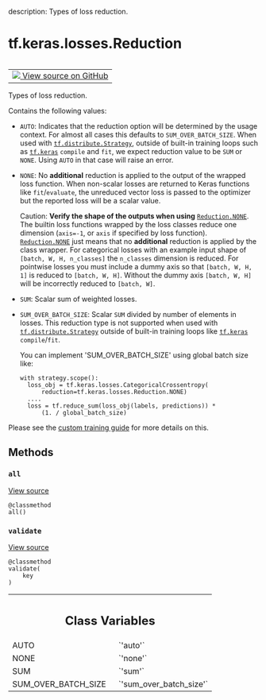 description: Types of loss reduction.

<div itemscope itemtype="http://developers.google.com/ReferenceObject">
<meta itemprop="name" content="tf.keras.losses.Reduction" />
<meta itemprop="path" content="Stable" />
<meta itemprop="property" content="all"/>
<meta itemprop="property" content="validate"/>
<meta itemprop="property" content="AUTO"/>
<meta itemprop="property" content="NONE"/>
<meta itemprop="property" content="SUM"/>
<meta itemprop="property" content="SUM_OVER_BATCH_SIZE"/>
</div>

# tf.keras.losses.Reduction

<!-- Insert buttons and diff -->

<table class="tfo-notebook-buttons tfo-api nocontent" align="left">
<td>
  <a target="_blank" href="https://github.com/keras-team/keras/tree/v2.9.0/keras/utils/losses_utils.py#L25-L85">
    <img src="https://www.tensorflow.org/images/GitHub-Mark-32px.png" />
    View source on GitHub
  </a>
</td>
</table>



Types of loss reduction.

<!-- Placeholder for "Used in" -->

Contains the following values:

* `AUTO`: Indicates that the reduction option will be determined by the usage
   context. For almost all cases this defaults to `SUM_OVER_BATCH_SIZE`. When
   used with <a href="../../../tf/distribute/Strategy.md"><code>tf.distribute.Strategy</code></a>, outside of built-in training loops such
   as <a href="../../../tf/keras.md"><code>tf.keras</code></a> `compile` and `fit`, we expect reduction value to be
   `SUM` or `NONE`. Using `AUTO` in that case will raise an error.
* `NONE`: No **additional** reduction is applied to the output of the wrapped
   loss function. When non-scalar losses are returned to Keras functions like
   `fit`/`evaluate`, the unreduced vector loss is passed to the optimizer
   but the reported loss will be a scalar value.

   Caution: **Verify the shape of the outputs when using** <a href="../../../tf/keras/losses/Reduction.md#NONE"><code>Reduction.NONE</code></a>.
   The builtin loss functions wrapped by the loss classes reduce
   one dimension (`axis=-1`, or `axis` if specified by loss function).
   <a href="../../../tf/keras/losses/Reduction.md#NONE"><code>Reduction.NONE</code></a> just means that no **additional** reduction is applied by
   the class wrapper. For categorical losses with an example input shape of
   `[batch, W, H, n_classes]` the `n_classes` dimension is reduced. For
   pointwise losses you must include a dummy axis so that `[batch, W, H, 1]`
   is reduced to `[batch, W, H]`. Without the dummy axis `[batch, W, H]`
   will be incorrectly reduced to `[batch, W]`.

* `SUM`: Scalar sum of weighted losses.
* `SUM_OVER_BATCH_SIZE`: Scalar `SUM` divided by number of elements in losses.
   This reduction type is not supported when used with
   <a href="../../../tf/distribute/Strategy.md"><code>tf.distribute.Strategy</code></a> outside of built-in training loops like <a href="../../../tf/keras.md"><code>tf.keras</code></a>
   `compile`/`fit`.

   You can implement 'SUM_OVER_BATCH_SIZE' using global batch size like:
   ```
   with strategy.scope():
     loss_obj = tf.keras.losses.CategoricalCrossentropy(
         reduction=tf.keras.losses.Reduction.NONE)
     ....
     loss = tf.reduce_sum(loss_obj(labels, predictions)) *
         (1. / global_batch_size)
   ```

Please see the [custom training guide](
https://www.tensorflow.org/tutorials/distribute/custom_training) for more
details on this.

## Methods

<h3 id="all"><code>all</code></h3>

<a target="_blank" class="external" href="https://github.com/keras-team/keras/tree/v2.9.0/keras/utils/losses_utils.py#L77-L79">View source</a>

<pre class="devsite-click-to-copy prettyprint lang-py tfo-signature-link">
<code>@classmethod</code>
<code>all()
</code></pre>




<h3 id="validate"><code>validate</code></h3>

<a target="_blank" class="external" href="https://github.com/keras-team/keras/tree/v2.9.0/keras/utils/losses_utils.py#L81-L85">View source</a>

<pre class="devsite-click-to-copy prettyprint lang-py tfo-signature-link">
<code>@classmethod</code>
<code>validate(
    key
)
</code></pre>








<!-- Tabular view -->
 <table class="responsive fixed orange">
<colgroup><col width="214px"><col></colgroup>
<tr><th colspan="2"><h2 class="add-link">Class Variables</h2></th></tr>

<tr>
<td>
AUTO<a id="AUTO"></a>
</td>
<td>
`'auto'`
</td>
</tr><tr>
<td>
NONE<a id="NONE"></a>
</td>
<td>
`'none'`
</td>
</tr><tr>
<td>
SUM<a id="SUM"></a>
</td>
<td>
`'sum'`
</td>
</tr><tr>
<td>
SUM_OVER_BATCH_SIZE<a id="SUM_OVER_BATCH_SIZE"></a>
</td>
<td>
`'sum_over_batch_size'`
</td>
</tr>
</table>


